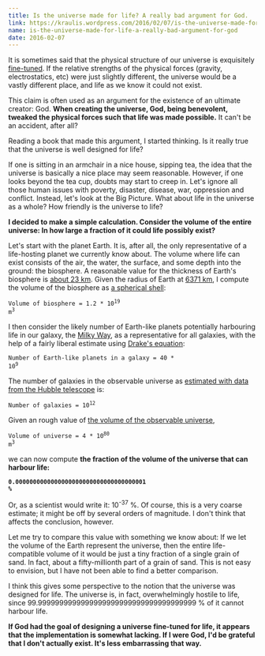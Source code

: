 ```yaml
---
title: Is the universe made for life? A really bad argument for God.
link: https://kraulis.wordpress.com/2016/02/07/is-the-universe-made-for-life-a-really-bad-argument-for-god/
name: is-the-universe-made-for-life-a-really-bad-argument-for-god
date: 2016-02-07
---
```

It is sometimes said that the physical structure of our universe is exquisitely [fine-tuned](https://en.wikipedia.org/wiki/Fine-tuned_Universe). If the relative strengths of the physical forces (gravity, electrostatics, etc) were just slightly different, the universe would be a vastly different place, and life as we know it could not exist.

This claim is often used as an argument for the existence of an ultimate creator: God. **When creating the universe, God, being benevolent, tweaked the physical forces such that life was made possible.** It can't be an accident, after all?

Reading a book that made this argument, I started thinking. Is it really true that the universe is well designed for life?

If one is sitting in an armchair in a nice house, sipping tea, the idea that the universe is basically a nice place may seem reasonable. However, if one looks beyond the tea cup, doubts may start to creep in. Let's ignore all those human issues with poverty, disaster, disease, war, oppression and conflict. Instead, let's look at the Big Picture. What about life in the universe as a whole? How friendly is the universe to life?

**I decided to make a simple calculation. Consider the volume of the entire universe: In how large a fraction of it could life possibly exist?**



Let's start with the planet Earth. It is, after all, the only representative of a life-hosting planet we currently know about. The volume where life can exist consists of the air, the water, the surface, and some depth into the ground: the biosphere. A reasonable value for the thickness of Earth's biosphere is [about 23 km](http://www.newworldencyclopedia.org/entry/Biosphere). Given the radius of Earth at [6371 km](https://en.wikipedia.org/wiki/Earth), I compute the volume of the biosphere as [a spherical shell](http://www.emathzone.com/tutorials/geometry/spherical-shell.html):

<code>Volume of biosphere = 1.2 * 10<sup>19</sup> m<sup>3</sup></code>

I then consider the likely number of Earth-like planets potentially harbouring life in our galaxy, the [Milky Way](https://en.wikipedia.org/wiki/Milky_Way), as a representative for all galaxies, with the help of a fairly liberal estimate using [Drake's equation](https://en.wikipedia.org/wiki/Drake_equation):

<code>Number of Earth-like planets in a galaxy = 40 * 10<sup>9</sup></code>

The number of galaxies in the observable universe as [estimated with data from the Hubble telescope](http://www.forbes.com/sites/ethansiegel/2015/04/24/how-we-know-how-many-galaxies-are-in-the-universe-thanks-to-hubble/) is:

<code>Number of galaxies = 10<sup>12</sup></code>

Given an rough value of [the volume of the observable universe](https://en.wikipedia.org/wiki/Observable_universe),

<code>Volume of universe = 4 * 10<sup>80</sup> m<sup>3</sup></code>

we can now compute **the fraction of the volume of the universe that can harbour life:**

<code>**0.0000000000000000000000000000000000001 %**</code>

Or, as a scientist would write it: 10<sup>-37</sup> %. Of course, this is a very coarse estimate; it might be off by several orders of magnitude. I don't think that affects the conclusion, however.

Let me try to compare this value with something we know about: If we let the volume of the Earth represent the universe, then the entire life-compatible volume of it would be just a tiny fraction of a single grain of sand. In fact, about a fifty-millionth part of a grain of sand. This is not easy to envision, but I have not been able to find a better comparison.

I think this gives some perspective to the notion that the universe was designed for life. The universe is, in fact, overwhelmingly hostile to life, since 99.9999999999999999999999999999999999999 % of it cannot harbour life.

**If God had the goal of designing a universe fine-tuned for life, it appears that the implementation is somewhat lacking. If I were God, I'd be grateful that I don't actually exist. It's less embarrassing that way.**


